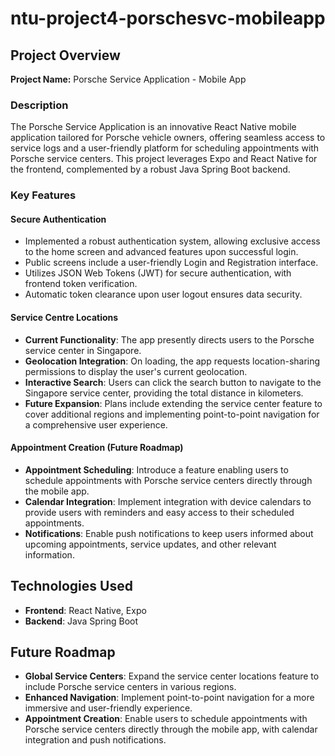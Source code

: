 # ntu-project4-porschesvc-mobileapp

## Project Overview

**Project Name:** Porsche Service Application - Mobile App

### Description

The Porsche Service Application is an innovative React Native mobile application tailored for Porsche vehicle owners, offering seamless access to service logs and a user-friendly platform for scheduling appointments with Porsche service centers. This project leverages Expo and React Native for the frontend, complemented by a robust Java Spring Boot backend.

### Key Features

#### Secure Authentication

- Implemented a robust authentication system, allowing exclusive access to the home screen and advanced features upon successful login.
- Public screens include a user-friendly Login and Registration interface.
- Utilizes JSON Web Tokens (JWT) for secure authentication, with frontend token verification.
- Automatic token clearance upon user logout ensures data security.

#### Service Centre Locations

- **Current Functionality**: The app presently directs users to the Porsche service center in Singapore.
- **Geolocation Integration**: On loading, the app requests location-sharing permissions to display the user's current geolocation.
- **Interactive Search**: Users can click the search button to navigate to the Singapore service center, providing the total distance in kilometers.
- **Future Expansion**: Plans include extending the service center feature to cover additional regions and implementing point-to-point navigation for a comprehensive user experience.

#### Appointment Creation (Future Roadmap)

- **Appointment Scheduling**: Introduce a feature enabling users to schedule appointments with Porsche service centers directly through the mobile app.
- **Calendar Integration**: Implement integration with device calendars to provide users with reminders and easy access to their scheduled appointments.
- **Notifications**: Enable push notifications to keep users informed about upcoming appointments, service updates, and other relevant information.

## Technologies Used

- **Frontend**: React Native, Expo
- **Backend**: Java Spring Boot

<!-- ## How to Use

1. **Clone the repository**: `git clone https://github.com/your-username/ntu-project4-porschesvc-mobileapp.git`
2. **Install dependencies**: `npm install` or `yarn install`
3. **Run the application**: `expo start`

## Contribution Guidelines

Contributions to enhance and refine the Porsche Service Application are encouraged. Follow these steps to contribute:

1. Fork the repository.
2. Create a new branch: `git checkout -b feature/your-feature-name`.
3. Make changes and commit: `git commit -m 'Add some feature'`.
4. Push to the branch: `git push origin feature/your-feature-name`.
5. Submit a pull request. -->

## Future Roadmap

- **Global Service Centers**: Expand the service center locations feature to include Porsche service centers in various regions.
- **Enhanced Navigation**: Implement point-to-point navigation for a more immersive and user-friendly experience.
- **Appointment Creation**: Enable users to schedule appointments with Porsche service centers directly through the mobile app, with calendar integration and push notifications.

<!-- ## License

This project is licensed under the [MIT License](LICENSE). -->
